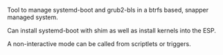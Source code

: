 Tool to manage systemd-boot and grub2-bls in a btrfs based, snapper
managed system.

Can install systemd-boot with shim as well as install kernels into
the ESP.

A non-interactive mode can be called from scriptlets or triggers.
